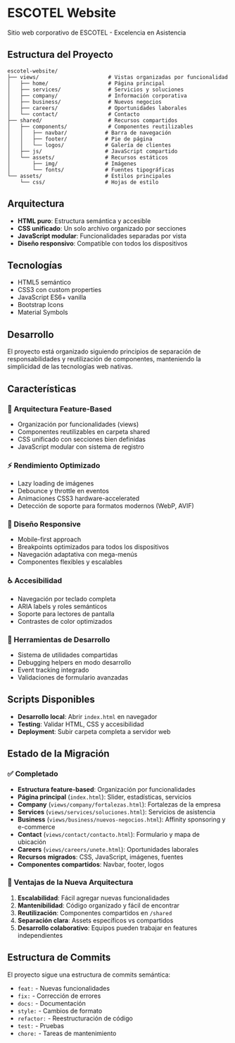 # ESCOTEL Website

Sitio web corporativo de ESCOTEL - Excelencia en Asistencia

## Estructura del Proyecto

```
escotel-website/
├── views/                      # Vistas organizadas por funcionalidad
│   ├── home/                   # Página principal
│   ├── services/               # Servicios y soluciones
│   ├── company/                # Información corporativa
│   ├── business/               # Nuevos negocios
│   ├── careers/                # Oportunidades laborales
│   └── contact/                # Contacto
├── shared/                     # Recursos compartidos
│   ├── components/             # Componentes reutilizables
│   │   ├── navbar/            # Barra de navegación
│   │   ├── footer/            # Pie de página
│   │   └── logos/             # Galería de clientes
│   ├── js/                    # JavaScript compartido
│   └── assets/                # Recursos estáticos
│       ├── img/               # Imágenes
│       └── fonts/             # Fuentes tipográficas
└── assets/                    # Estilos principales
    └── css/                   # Hojas de estilo
```

## Arquitectura

- **HTML puro**: Estructura semántica y accesible
- **CSS unificado**: Un solo archivo organizado por secciones
- **JavaScript modular**: Funcionalidades separadas por vista
- **Diseño responsivo**: Compatible con todos los dispositivos

## Tecnologías

- HTML5 semántico
- CSS3 con custom properties
- JavaScript ES6+ vanilla
- Bootstrap Icons
- Material Symbols

## Desarrollo

El proyecto está organizado siguiendo principios de separación de responsabilidades y reutilización de componentes, manteniendo la simplicidad de las tecnologías web nativas.

## Características

### 🎨 Arquitectura Feature-Based
- Organización por funcionalidades (views)
- Componentes reutilizables en carpeta shared
- CSS unificado con secciones bien definidas
- JavaScript modular con sistema de registro

### ⚡ Rendimiento Optimizado  
- Lazy loading de imágenes
- Debounce y throttle en eventos
- Animaciones CSS3 hardware-accelerated
- Detección de soporte para formatos modernos (WebP, AVIF)

### 📱 Diseño Responsive
- Mobile-first approach
- Breakpoints optimizados para todos los dispositivos
- Navegación adaptativa con mega-menús
- Componentes flexibles y escalables

### ♿ Accesibilidad
- Navegación por teclado completa
- ARIA labels y roles semánticos
- Soporte para lectores de pantalla
- Contrastes de color optimizados

### 🔧 Herramientas de Desarrollo
- Sistema de utilidades compartidas
- Debugging helpers en modo desarrollo
- Event tracking integrado
- Validaciones de formulario avanzadas

## Scripts Disponibles

- **Desarrollo local**: Abrir `index.html` en navegador
- **Testing**: Validar HTML, CSS y accesibilidad
- **Deployment**: Subir carpeta completa a servidor web

## Estado de la Migración

### ✅ Completado
- **Estructura feature-based**: Organización por funcionalidades
- **Página principal** (`index.html`): Slider, estadísticas, servicios
- **Company** (`views/company/fortalezas.html`): Fortalezas de la empresa
- **Services** (`views/services/soluciones.html`): Servicios de asistencia
- **Business** (`views/business/nuevos-negocios.html`): Affinity sponsoring y e-commerce
- **Contact** (`views/contact/contacto.html`): Formulario y mapa de ubicación
- **Careers** (`views/careers/unete.html`): Oportunidades laborales
- **Recursos migrados**: CSS, JavaScript, imágenes, fuentes
- **Componentes compartidos**: Navbar, footer, logos

### 🎯 Ventajas de la Nueva Arquitectura
1. **Escalabilidad**: Fácil agregar nuevas funcionalidades
2. **Mantenibilidad**: Código organizado y fácil de encontrar
3. **Reutilización**: Componentes compartidos en `/shared`
4. **Separación clara**: Assets específicos vs compartidos
5. **Desarrollo colaborativo**: Equipos pueden trabajar en features independientes

## Estructura de Commits

El proyecto sigue una estructura de commits semántica:
- `feat:` - Nuevas funcionalidades
- `fix:` - Corrección de errores  
- `docs:` - Documentación
- `style:` - Cambios de formato
- `refactor:` - Reestructuración de código
- `test:` - Pruebas
- `chore:` - Tareas de mantenimiento